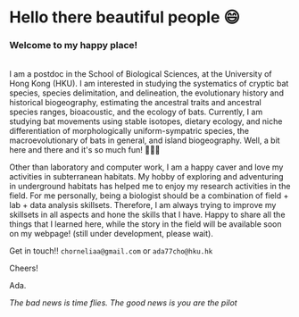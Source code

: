 # Hello there beautiful people 😄 

### Welcome to my happy place!
<br />
I am a postdoc in the School of Biological Sciences, at the University of Hong Kong (HKU). I am interested in studying the systematics of cryptic bat species, species delimitation, and delineation, the evolutionary history and historical biogeography, estimating the ancestral traits and ancestral species ranges, bioacoustic, and the ecology of bats. Currently, I am studying bat movements using stable isotopes, dietary ecology, and niche differentiation of morphologically uniform-sympatric species, the macroevolutionary of bats in general, and island biogeography. Well, a bit here and there and it's so much fun! 🦇🦇🦇 

Other than laboratory and computer work, I am a happy caver and love my activities in subterranean habitats. My hobby of exploring and adventuring in underground habitats has helped me to enjoy my research activities in the field. For me personally, being a biologist should be a combination of field + lab + data analysis skillsets. Therefore, I am always trying to improve my skillsets in all aspects and hone the skills that I have. Happy to share all the things that I learned here, while the story in the field will be available soon on my webpage! (still under development, please wait).

Get in touch!! `chorneliaa@gmail.com` or `ada77cho@hku.hk`
<br />

Cheers!

Ada.

*The bad news is time flies. The good news is you are the pilot*




